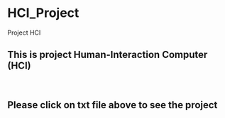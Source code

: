 # HCI_Project
<head>Project HCI</head>
<body>
  <h2>This is project Human-Interaction Computer (HCI) </h2> <br>
  <h2>Please click on txt file above to see the project </h2>
</body>
